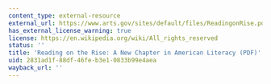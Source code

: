 ```yaml
---
content_type: external-resource
external_url: https://www.arts.gov/sites/default/files/ReadingonRise.pdf
has_external_license_warning: true
license: https://en.wikipedia.org/wiki/All_rights_reserved
status: ''
title: 'Reading on the Rise: A New Chapter in American Literacy (PDF)'
uid: 2831ad1f-88df-46fe-b3e1-0833b99e4aea
wayback_url: ''
---
```

